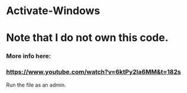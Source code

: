 # Activate-Windows

# Note that I do not own this code.

### More info here:
### https://www.youtube.com/watch?v=6ktPy2la6MM&t=182s


Run the file as an admin.
